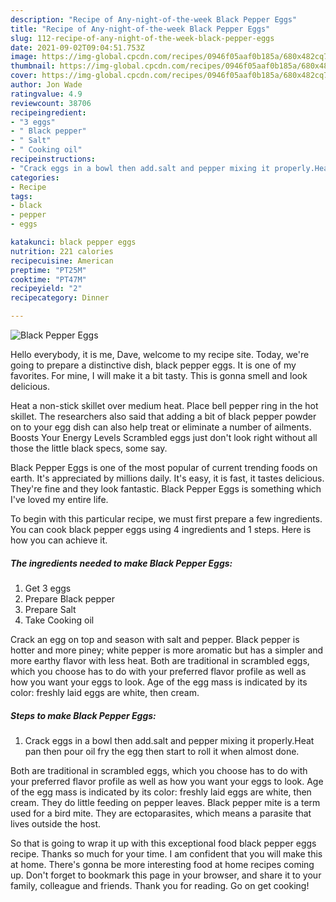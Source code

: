 ```yaml
---
description: "Recipe of Any-night-of-the-week Black Pepper Eggs"
title: "Recipe of Any-night-of-the-week Black Pepper Eggs"
slug: 112-recipe-of-any-night-of-the-week-black-pepper-eggs
date: 2021-09-02T09:04:51.753Z
image: https://img-global.cpcdn.com/recipes/0946f05aaf0b185a/680x482cq70/black-pepper-eggs-recipe-main-photo.jpg
thumbnail: https://img-global.cpcdn.com/recipes/0946f05aaf0b185a/680x482cq70/black-pepper-eggs-recipe-main-photo.jpg
cover: https://img-global.cpcdn.com/recipes/0946f05aaf0b185a/680x482cq70/black-pepper-eggs-recipe-main-photo.jpg
author: Jon Wade
ratingvalue: 4.9
reviewcount: 38706
recipeingredient:
- "3 eggs"
- " Black pepper"
- " Salt"
- " Cooking oil"
recipeinstructions:
- "Crack eggs in a bowl then add.salt and pepper mixing it properly.Heat pan then pour oil fry the egg then start to roll it when almost done."
categories:
- Recipe
tags:
- black
- pepper
- eggs

katakunci: black pepper eggs 
nutrition: 221 calories
recipecuisine: American
preptime: "PT25M"
cooktime: "PT47M"
recipeyield: "2"
recipecategory: Dinner

---
```



![Black Pepper Eggs](https://img-global.cpcdn.com/recipes/0946f05aaf0b185a/680x482cq70/black-pepper-eggs-recipe-main-photo.jpg)

Hello everybody, it is me, Dave, welcome to my recipe site. Today, we're going to prepare a distinctive dish, black pepper eggs. It is one of my favorites. For mine, I will make it a bit tasty. This is gonna smell and look delicious.

Heat a non-stick skillet over medium heat. Place bell pepper ring in the hot skillet. The researchers also said that adding a bit of black pepper powder on to your egg dish can also help treat or eliminate a number of ailments. Boosts Your Energy Levels Scrambled eggs just don&#39;t look right without all those the little black specs, some say.

Black Pepper Eggs is one of the most popular of current trending foods on earth. It's appreciated by millions daily. It's easy, it is fast, it tastes delicious. They're fine and they look fantastic. Black Pepper Eggs is something which I've loved my entire life.


To begin with this particular recipe, we must first prepare a few ingredients. You can cook black pepper eggs using 4 ingredients and 1 steps. Here is how you can achieve it.

<!--inarticleads1-->

##### The ingredients needed to make Black Pepper Eggs:

1. Get 3 eggs
1. Prepare  Black pepper
1. Prepare  Salt
1. Take  Cooking oil


Crack an egg on top and season with salt and pepper. Black pepper is hotter and more piney; white pepper is more aromatic but has a simpler and more earthy flavor with less heat. Both are traditional in scrambled eggs, which you choose has to do with your preferred flavor profile as well as how you want your eggs to look. Age of the egg mass is indicated by its color: freshly laid eggs are white, then cream. 

<!--inarticleads2-->

##### Steps to make Black Pepper Eggs:

1. Crack eggs in a bowl then add.salt and pepper mixing it properly.Heat pan then pour oil fry the egg then start to roll it when almost done.


Both are traditional in scrambled eggs, which you choose has to do with your preferred flavor profile as well as how you want your eggs to look. Age of the egg mass is indicated by its color: freshly laid eggs are white, then cream. They do little feeding on pepper leaves. Black pepper mite is a term used for a bird mite. They are ectoparasites, which means a parasite that lives outside the host. 

So that is going to wrap it up with this exceptional food black pepper eggs recipe. Thanks so much for your time. I am confident that you will make this at home. There's gonna be more interesting food at home recipes coming up. Don't forget to bookmark this page in your browser, and share it to your family, colleague and friends. Thank you for reading. Go on get cooking!
